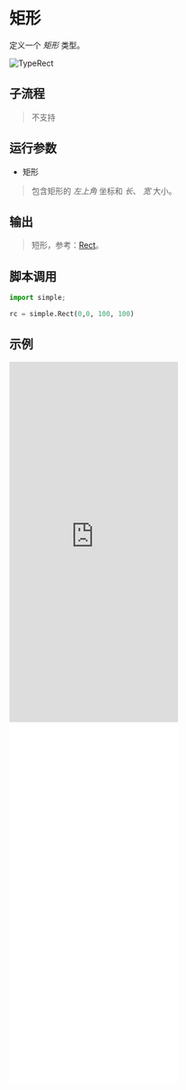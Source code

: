 # 矩形 
定义一个 *矩形* 类型。

![TypeRect](./images/09.png ':size=90%')

## 子流程
> 不支持


## 运行参数


* 矩形
> 包含矩形的 *左上角* 坐标和 *长*、 *宽* 大小。
## 输出

> 短形，参考：[Rect](./types/Rect.md)。

## 脚本调用

```python
import simple;

rc = simple.Rect(0,0, 100, 100)

```

## 示例

<iframe type="text/html" height="640px" src="https://www.youtube.com/embed/e1KLRd373V4" frameborder="0"></iframe>

<iframe src="//player.bilibili.com/player.html?bvid=BV1sLNMeYEw2&page=1&autoplay=0" height='640px' scrolling="no" frameborder="no" framespacing="0" allowfullscreen="true"></iframe>